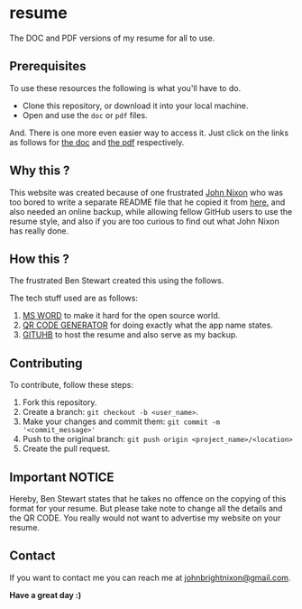 # resume

The DOC and PDF versions of my resume for all to use.

## Prerequisites

To use these resources the following is what you'll have to do.

* Clone this repository, or download it into your local machine.
* Open and use the `doc` or `pdf` files.

And. There is one more even easier way to access it. Just click on the links as follows for [the doc](https://github.com/JohnNixon6972/RESUME/raw/main/resume.doc) and [the pdf](https://github.com/JohnNixon6972/RESUME/raw/main/resume.pdf) respectively.

## Why this ?

This website was created because of one frustrated [John Nixon](https://johnnixon.me/) who was too bored to write a separate README file that he copied it from [here.](https://github.com/JohnNixon6972/text-to-brainfuck) and also needed an online backup, while allowing fellow GitHub users to use the resume style, and also if you are too curious to find out what John Nixon has really done.

## How this ?

The frustrated Ben Stewart created this using the follows.

The tech stuff used are as follows:

1. [MS WORD](https://en.wikipedia.org/wiki/Microsoft_Word) to make it hard for the open source world.
2. [QR CODE GENERATOR](https://www.the-qrcode-generator.com/) for doing exactly what the app name states.
3. [GITUHB](https://github.com/JohnNixon6972/RESUME) to host the resume and also serve as my backup.

## Contributing
To contribute, follow these steps:

1. Fork this repository.
2. Create a branch: `git checkout -b <user_name>`.
3. Make your changes and commit them: `git commit -m '<commit_message>'`
4. Push to the original branch: `git push origin <project_name>/<location>`
5. Create the pull request.

## Important NOTICE
Hereby, Ben Stewart states that he takes no offence on the copying of this format for your resume. But please take note to change all the details and the QR CODE. You really would not want to advertise my website on your resume.

## Contact

If you want to contact me you can reach me at <johnbrightnixon@gmail.com>. 

**Have a great day :)**
